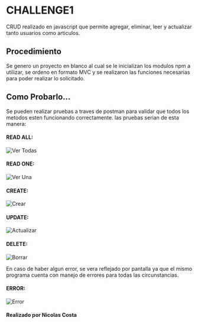 # CHALLENGE1
CRUD realizado en javascript que permite agregar, eliminar, leer y actualizar tanto usuarios como articulos.

## Procedimiento
Se genero un proyecto en blanco al cual se le inicializan los modulos npm a utilizar, se ordeno en formato MVC y se realizaron las funciones necesarias para poder realizar lo solicitado.

## Como Probarlo...
Se pueden realizar pruebas a traves de postman para validar que todos los metodos esten funcionando correctamente. las pruebas serian de esta manera:

#### READ ALL:
![Ver Todas](https://i.postimg.cc/d0d1ggKM/readAll.png)

#### READ ONE:
![Ver Una](https://i.postimg.cc/5NFZ5J5M/readOne.png)

#### CREATE:
![Crear](https://i.postimg.cc/dV2pX9SH/create.png)

#### UPDATE:
![Actualizar](https://i.postimg.cc/k5wZMgCW/update.png)

#### DELETE:
![Borrar](https://i.postimg.cc/W3HHrYh3/delete.png)

En caso de haber algun error, se vera reflejado por pantalla ya que el mismo programa cuenta con manejo de errores para todas las circunstancias.

#### ERROR:
![Error](https://i.postimg.cc/c1j5DzTM/error.png)

#### Realizado por Nicolas Costa